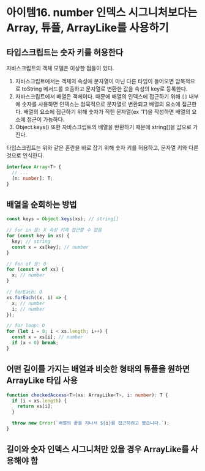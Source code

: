 # 아이템16. number 인덱스 시그니처보다는 Array, 튜플, ArrayLike를 사용하기

## 타입스크립트는 숫자 키를 허용한다

자바스크립트의 객체 모델은 이상한 점들이 있다.

1. 자바스크립트에서는 객체의 속성에 문자열이 아닌 다른 타입이 들어오면 암묵적으로 toString 메서드를 호출하고 문자열로 변환한 값을 속성의 key로 등록한다.
2. 자바스크립트에서 배열은 객체이다. 때문에 배열의 인덱스에 접근하기 위해 `[]` 내부에 숫자를 사용하면 인덱스는 암묵적으로 문자열로 변환되고 배열의 요소에 접근한다. 배열의 요소에 접근하기 위해 숫자가 적힌 문자열(ex '1')을 작성하면 배열의 요소에 접근이 가능하다.
3. Object.keys() 또한 자바스크립트의 배열을 반환하기 때문에 string[]을 값으로 가진다.

타입스크립트는 위와 같은 혼란을 바로 잡기 위해 숫자 키를 허용하고, 문자열 키와 다른 것으로 인식한다.

```ts
interface Array<T> {
  // ...
  [n: number]: T;
}
```

## 배열을 순회하는 방법

```ts
const keys = Object.keys(xs); // string[]

// for in 문: X 속성 키에 접근할 수 없음
for (const key in xs) {
  key; // string
  const x = xs[key]; // number
}

// for of 문: O
for (const x of xs) {
  x; // number
}

// forEach: O
xs.forEach((x, i) => {
  x; // number
  i; // number
});

// for loop: O
for (let i = 0; i < xs.length; i++) {
  const x = xs[i]; // number
  if (x < 0) break;
}
```

## 어떤 길이를 가지는 배열과 비슷한 형태의 튜플을 원하면 ArrayLike 타입 사용

```ts
function checkedAccess<T>(xs: ArrayLike<T>, i: number): T {
  if (i < xs.length) {
    return xs[i];
  }

  throw new Error(`배열의 끝을 지나서 ${i}를 접근하려고 했습니다.`);
}
```

## 길이와 숫자 인덱스 시그니처만 있을 경우 ArrayLike를 사용해야 함
